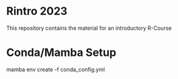 # Rintro 2023
This repository contains the material for an introductory R-Course

# Conda/Mamba Setup
mamba env create -f conda_config.yml

